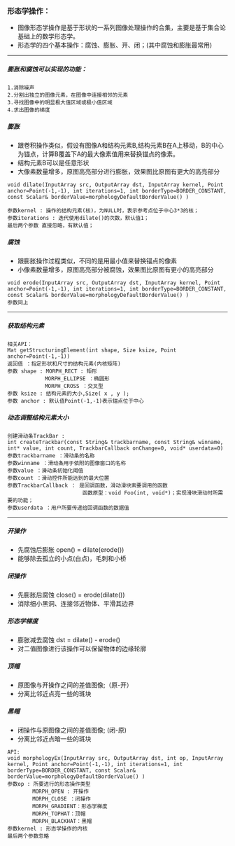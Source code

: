 
### 形态学操作：
* 图像形态学操作是基于形状的一系列图像处理操作的合集，主要是基于集合论基础上的数学形态学。
* 形态学的四个基本操作：腐蚀、膨胀、开、闭；(其中腐蚀和膨胀最常用)
---
##### 膨胀和腐蚀可以实现的功能：
```
1.消除噪声
2.分割出独立的图像元素，在图像中连接相邻的元素
3.寻找图像中的明显极大值区域或极小值区域
4.求出图像的梯度
```
##### 膨胀
* 跟卷积操作类似，假设有图像A和结构元素B,结构元素B在A上移动，B的中心为锚点，计算B覆盖下A的最大像素值用来替换锚点的像素。
* 结构元素B可以是任意形状
* 大像素数量增多，原图高亮部分进行膨胀，效果图比原图有更大的高亮部分
```
void dilate(InputArray src, OutputArray dst, InputArray kernel, Point anchor=Point(-1,-1), int iterations=1, int borderType=BORDER_CONSTANT, const Scalar& borderValue=morphologyDefaultBorderValue() )

参数kernel : 操作的结构元素(核)，为NULL时，表示参考点位于中心3*3的核；
参数iterations : 迭代使用dilate()的次数，默认值1；
最后两个参数 直接忽略，有默认值；
```
##### 腐蚀
* 跟膨胀操作过程类似，不同的是用最小值来替换锚点的像素
* 小像素数量增多，原图高亮部分被腐蚀，效果图比原图有更小的高亮部分
```
void erode(InputArray src, OutputArray dst, InputArray kernel, Point anchor=Point(-1,-1), int iterations=1, int borderType=BORDER_CONSTANT, const Scalar& borderValue=morphologyDefaultBorderValue() )
参数同上
```
---
##### 获取结构元素
```
相关API：
Mat getStructuringElement(int shape, Size ksize, Point anchor=Point(-1,-1))
返回值 ：指定形状和尺寸的结构元素(内核矩阵)
参数 shape : MORPH_RECT : 矩形
            MORPH_ELLIPSE ：椭圆形 
            MORPH_CROSS ：交叉型
参数 ksize : 结构元素的大小,Size( x , y );
参数 anchor : 默认值Point(-1,-1)表示锚点位于中心
```
##### 动态调整结构元素大小
```
创建滑动条TrackBar : 
int createTrackbar(const String& trackbarname, const String& winname, int* value, int count, TrackbarCallback onChange=0, void* userdata=0)
参数trackbarname ：滑动条的名称
参数winname ：滑动条用于依附的图像窗口的名称
参数value ：滑动条初始化阈值
参数count ：滑动控件所能达到的最大位置
参数TrackbarCallback ： 是回调函数，滑动滑块索要调用的函数
                        函数原型：void Foo(int, void*)；实现滑块滑动时所需要的功能；
参数userdata ：用户所要传递给回调函数的数据值
```
---
##### 开操作
* 先腐蚀后膨胀  open() = dilate(erode())
* 能够除去孤立的小点(白点)，毛刺和小桥
##### 闭操作
* 先膨胀后腐蚀  close() = erode(dilate())
* 消除细小黑洞、连接邻近物体、平滑其边界
##### 形态学梯度
* 膨胀减去腐蚀   dst = dilate() - erode()
* 对二值图像进行该操作可以保留物体的边缘轮廓
##### 顶帽
* 原图像与开操作之间的差值图像;（原-开）
* 分离比邻近点亮一些的斑块
##### 黑帽
* 闭操作与原图像之间的差值图像; (闭-原)
* 分离比邻近点暗一些的斑块
```
API:
void morphologyEx(InputArray src, OutputArray dst, int op, InputArray kernel, Point anchor=Point(-1,-1), int iterations=1, int borderType=BORDER_CONSTANT, const Scalar& borderValue=morphologyDefaultBorderValue() )
参数op : 所要进行的形态操作类型
        MORPH_OPEN : 开操作
        MORPH_CLOSE ：闭操作
        MORPH_GRADIENT：形态学梯度
        MORPH_TOPHAT：顶帽
        MORPH_BLACKHAT：黑帽
参数kernel : 形态学操作的内核
最后两个参数忽略
```